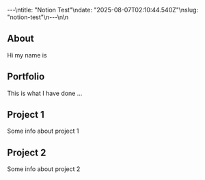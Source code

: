 ---\ntitle: "Notion Test"\ndate: "2025-08-07T02:10:44.540Z"\nslug: "notion-test"\n---\n\n
## About

Hi my name is


## Portfolio

This is what I have done …


## Project 1

Some info about project 1


## Project 2

Some info about project 2

